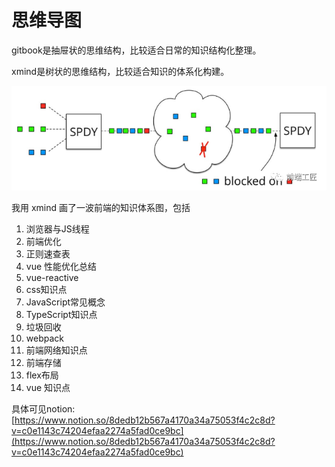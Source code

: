 # 思维导图

gitbook是抽屉状的思维结构，比较适合日常的知识结构化整理。

xmind是树状的思维结构，比较适合知识的体系化构建。

![](.gitbook/assets/image%20%2875%29.png)

我用 xmind 画了一波前端的知识体系图，包括

1. 浏览器与JS线程
2. 前端优化
3. 正则速查表
4. vue 性能优化总结
5. vue-reactive
6. css知识点
7. JavaScript常见概念
8. TypeScript知识点
9. 垃圾回收
10. webpack
11. 前端网络知识点
12. 前端存储
13. flex布局
14. vue 知识点

具体可见notion: [https://www.notion.so/8dedb12b567a4170a34a75053f4c2c8d?v=c0e1143c74204efaa2274a5fad0ce9bc](https://www.notion.so/8dedb12b567a4170a34a75053f4c2c8d?v=c0e1143c74204efaa2274a5fad0ce9bc)




